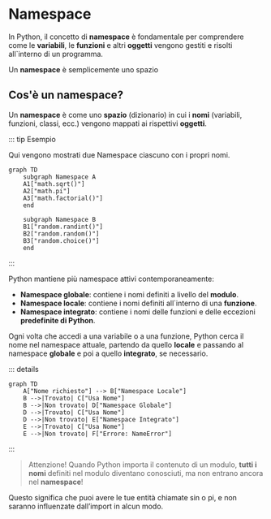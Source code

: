 # Namespace

In Python, il concetto di **namespace** è fondamentale per comprendere come le **variabili**, le **funzioni** e altri **oggetti** vengono gestiti e risolti all`interno di un programma. 

Un **namespace** è semplicemente uno spazio 



## Cos'è un namespace?

Un **namespace** è come uno **spazio** (dizionario) in cui i **nomi** (variabili, funzioni, classi, ecc.) vengono mappati ai rispettivi **oggetti**. 

::: tip Esempio

Qui vengono mostrati due Namespace ciascuno con i propri nomi.

``` mermaid
graph TD
    subgraph Namespace A
    A1["math.sqrt()"]
    A2["math.pi"]
    A3["math.factorial()"]
    end

    subgraph Namespace B
    B1["random.randint()"]
    B2["random.random()"]
    B3["random.choice()"]
    end
```
:::

Python mantiene più namespace attivi contemporaneamente:

- **Namespace globale**: contiene i nomi definiti a livello del **modulo**.
- **Namespace locale**: contiene i nomi definiti all`interno di una **funzione**.
- **Namespace integrato**: contiene i nomi delle funzioni e delle eccezioni **predefinite di Python**.

Ogni volta che accedi a una variabile o a una funzione, Python cerca il nome nel namespace attuale, partendo da quello **locale** e passando al namespace **globale** e poi a quello **integrato**, se necessario.

::: details 
``` mermaid
graph TD
    A["Nome richiesto"] --> B["Namespace Locale"]
    B -->|Trovato| C["Usa Nome"]
    B -->|Non trovato| D["Namespace Globale"]
    D -->|Trovato| C["Usa Nome"]
    D -->|Non trovato| E["Namespace Integrato"]
    E -->|Trovato| C["Usa Nome"]
    E -->|Non trovato| F["Errore: NameError"]
```
:::

> Attenzione!
>   Quando Python importa il contenuto di un modulo, **tutti i nomi** definiti nel modulo diventano conosciuti, ma non entrano ancora nel **namespace**!

Questo significa che puoi avere le tue entità chiamate sin o pi, e non saranno influenzate dall’import in alcun modo.
